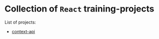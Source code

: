 # Collection of `React` training-projects

List of projects:

- [context-api](https://github.com/telesyk/trainings-react-advanced/tree/main#:~:text=3%20Commits-,context%2Dapi,-Update%20README)
